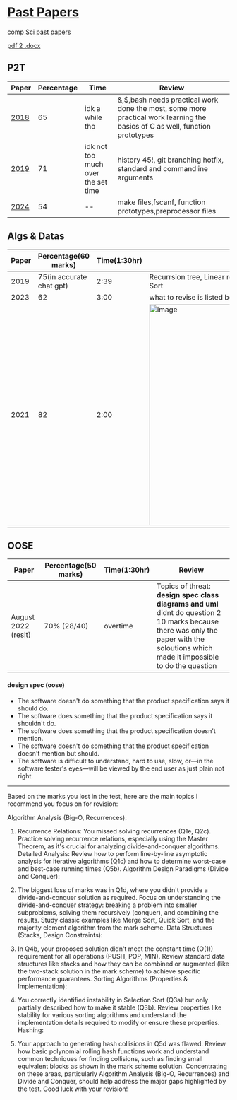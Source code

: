 # [Past Papers](https://github.com/Khair9/Year-2-CompSci-Notes/tree/main)

[comp Sci past papers](https://moodle.gla.ac.uk/course/view.php?id=21505)

[pdf 2 .docx](https://www.adobe.com/acrobat/online/pdf-to-word.html)



## P2T
Paper|Percentage|Time|Review
-----|----------|--------|-------
[2018](https://moodle.gla.ac.uk/pluginfile.php/8608242/mod_resource/content/1/PHYS2003_1_Physics_2T__Prog_Under_Linux_201804.pdf)|65|idk a while tho|&,$,bash needs practical work done the most, some more practical work learning the basics of C as well, function prototypes
[2019](https://moodle.gla.ac.uk/pluginfile.php/8608244/mod_resource/content/1/PHYS2003_1_Physics_2T__Prog_Under_Linux_201904.pdf)|71|idk not too much over the set time|history 45!, git branching hotfix, standard and commandline arguments
[2024](https://moodle.gla.ac.uk/pluginfile.php/8608252/mod_resource/content/1/P2T%20Exam%202024.pdf)|54|--|make files,fscanf, function prototypes,preprocessor files


## Algs & Datas
Paper|Percentage(60 marks)|Time(1:30hr)|Review
-----|----------|-----|-------
2019|75(in accurate chat gpt)|2:39|Recurrsion tree, Linear recurrsion,!!Recurrence Equation,Merge Sort
2023|62|3:00|what to revise is listed below
2021|82|2:00|<img width="500" alt="image" src="https://github.com/user-attachments/assets/cba85039-348d-469c-8d8d-d07f101407ec" />


## OOSE
Paper|Percentage(50 marks)|Time(1:30hr)|Review
-----|----------|-----|-------
August 2022 (resit)|70% (28/40)| overtime| Topics of threat: **design spec class diagrams and uml** didnt do question 2 10 marks because there was only the paper with the soloutions which made it impossible to do the question






#### design spec (oose)
- The software doesn't do something that the product specification says it should do.
- The software does something that the product specification says it shouldn't do.
- The software does something that the product specification doesn't mention.
- The software doesn't do something that the product specification doesn't mention but should.
- The software is difficult to understand, hard to use, slow, or—in the software tester's eyes—will be viewed by the end user as just plain not right.




















------------------
Based on the marks you lost in the test, here are the main topics I recommend you focus on for revision:

Algorithm Analysis (Big-O, Recurrences):

1. Recurrence Relations: You missed solving recurrences (Q1e, Q2c). Practice solving recurrence relations, especially using the Master Theorem, as it's crucial for analyzing divide-and-conquer algorithms.
Detailed Analysis: Review how to perform line-by-line asymptotic analysis for iterative algorithms (Q1c) and how to determine worst-case and best-case running times (Q5b).
Algorithm Design Paradigms (Divide and Conquer):

1. The biggest loss of marks was in Q1d, where you didn't provide a divide-and-conquer solution as required. Focus on understanding the divide-and-conquer strategy: breaking a problem into smaller subproblems, solving them recursively (conquer), and combining the results. Study classic examples like Merge Sort, Quick Sort, and the majority element algorithm from the mark scheme.
Data Structures (Stacks, Design Constraints):

1. In Q4b, your proposed solution didn't meet the constant time (O(1)) requirement for all operations (PUSH, POP, MIN). Review standard data structures like stacks and how they can be combined or augmented (like the two-stack solution in the mark scheme) to achieve specific performance guarantees.
Sorting Algorithms (Properties & Implementation):

1. You correctly identified instability in Selection Sort (Q3a) but only partially described how to make it stable (Q3b). Review properties like stability for various sorting algorithms and understand the implementation details required to modify or ensure these properties.
Hashing:

 1. Your approach to generating hash collisions in Q5d was flawed. Review how basic polynomial rolling hash functions work and understand common techniques for finding collisions, such as finding small equivalent blocks as shown in the mark scheme solution.
Concentrating on these areas, particularly Algorithm Analysis (Big-O, Recurrences) and Divide and Conquer, should help address the major gaps highlighted by the test. Good luck with your revision!
